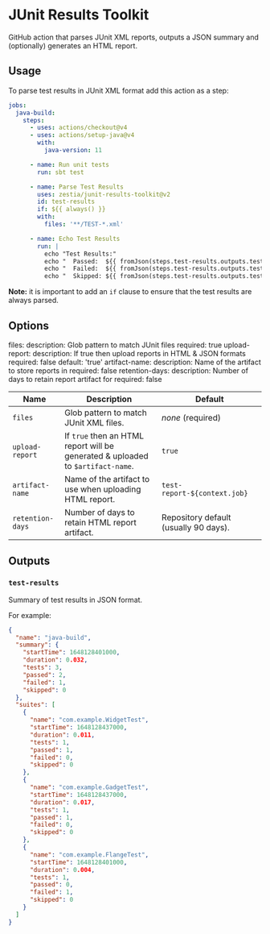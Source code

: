 # JUnit Results Toolkit

GitHub action that parses JUnit XML reports, outputs a JSON summary and (optionally) generates an HTML report.

## Usage

To parse test results in JUnit XML format add this action as a step:

```yaml
jobs:
  java-build:
    steps:
      - uses: actions/checkout@v4
      - uses: actions/setup-java@v4
        with:
          java-version: 11

      - name: Run unit tests
        run: sbt test

      - name: Parse Test Results
        uses: zestia/junit-results-toolkit@v2
        id: test-results
        if: ${{ always() }}
        with:
          files: '**/TEST-*.xml'

      - name: Echo Test Results
        run: |
          echo "Test Results:"
          echo "  Passed:  ${{ fromJson(steps.test-results.outputs.test.results).passed }}"
          echo "  Failed:  ${{ fromJson(steps.test-results.outputs.test.results).failed }}"
          echo "  Skipped: ${{ fromJson(steps.test-results.outputs.test.results).skipped }}"
```

**Note:** it is important to add an `if` clause to ensure that the test results are always parsed.

## Options

files:
description: Glob pattern to match JUnit files required: true upload-report:
description: If true then upload reports in HTML & JSON formats required: false default: 'true' artifact-name:
description: Name of the artifact to store reports in required: false retention-days:
description: Number of days to retain report artifact for required: false

| Name             | Description                                                                     | Default                               |
| ---------------- | ------------------------------------------------------------------------------- | ------------------------------------- |
| `files`          | Glob pattern to match JUnit XML files.                                          | _none_ (required)                     |
| `upload-report`  | If `true` then an HTML report will be generated & uploaded to `$artifact-name`. | `true`                                |
| `artifact-name`  | Name of the artifact to use when uploading HTML report.                         | `test-report-${context.job}`          |
| `retention-days` | Number of days to retain HTML report artifact.                                  | Repository default (usually 90 days). |

## Outputs

### `test-results`

Summary of test results in JSON format.

For example:

```json
{
  "name": "java-build",
  "summary": {
    "startTime": 1648128401000,
    "duration": 0.032,
    "tests": 3,
    "passed": 2,
    "failed": 1,
    "skipped": 0
  },
  "suites": [
    {
      "name": "com.example.WidgetTest",
      "startTime": 1648128437000,
      "duration": 0.011,
      "tests": 1,
      "passed": 1,
      "failed": 0,
      "skipped": 0
    },
    {
      "name": "com.example.GadgetTest",
      "startTime": 1648128437000,
      "duration": 0.017,
      "tests": 1,
      "passed": 1,
      "failed": 0,
      "skipped": 0
    },
    {
      "name": "com.example.FlangeTest",
      "startTime": 1648128401000,
      "duration": 0.004,
      "tests": 1,
      "passed": 0,
      "failed": 1,
      "skipped": 0
    }
  ]
}
```
